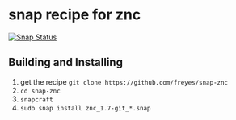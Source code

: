 # snap recipe for znc

[![Snap Status](https://build.snapcraft.io/badge/freyes/snap-znc.svg)](https://build.snapcraft.io/user/freyes/snap-znc)

## Building and Installing

1. get the recipe `git clone https://github.com/freyes/snap-znc`
2. `cd snap-znc`
3. `snapcraft`
4. `sudo snap install znc_1.7-git_*.snap`

